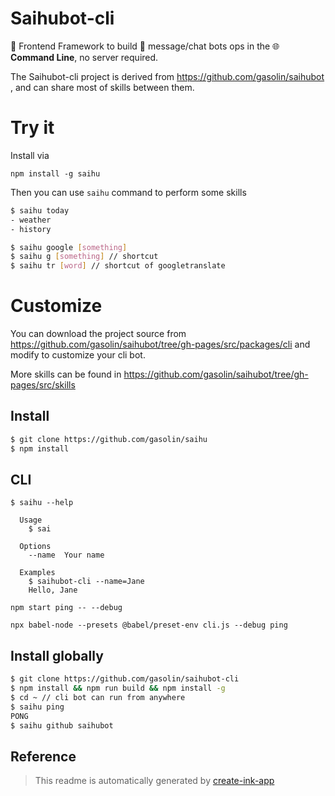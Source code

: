 # Saihubot-cli

:robot: Frontend Framework to build :speech_balloon: message/chat bots ops in the :globe_with_meridians: **Command Line**, no server required.

The Saihubot-cli project is derived from https://github.com/gasolin/saihubot , and can share most of skills between them.

# Try it

Install via

`npm install -g saihu`

Then you can use `saihu` command to perform some skills

```sh
$ saihu today
- weather
- history

$ saihu google [something]
$ saihu g [something] // shortcut
$ saihu tr [word] // shortcut of googletranslate
```

# Customize

You can download the project source from https://github.com/gasolin/saihubot/tree/gh-pages/src/packages/cli and modify to customize your cli bot.

More skills can be found in https://github.com/gasolin/saihubot/tree/gh-pages/src/skills

## Install

```sh
$ git clone https://github.com/gasolin/saihu
$ npm install
```

## CLI

```
$ saihu --help

  Usage
    $ sai

  Options
    --name  Your name

  Examples
    $ saihubot-cli --name=Jane
    Hello, Jane
```

```
npm start ping -- --debug
```

```
npx babel-node --presets @babel/preset-env cli.js --debug ping
```


## Install globally

```sh
$ git clone https://github.com/gasolin/saihubot-cli
$ npm install && npm run build && npm install -g
$ cd ~ // cli bot can run from anywhere
$ saihu ping
PONG
$ saihu github saihubot
```

## Reference

> This readme is automatically generated by [create-ink-app](https://github.com/vadimdemedes/create-ink-app)
